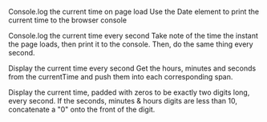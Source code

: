 
Console.log the current time on page load
  Use the Date element to print the current time to the browser console


Console.log the current time every second
  Take note of the time the instant the page loads, then print it to the console. Then, do the same thing every second.


Display the current time every second
  Get the hours, minutes and seconds from the currentTime and push them into each corresponding span.


Display the current time, padded with zeros to be exactly two digits long, every second.
  If the seconds, minutes & hours digits are less than 10, concatenate a "0" onto the front of the digit.

